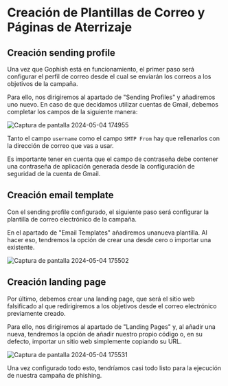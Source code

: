 # Creación de Plantillas de Correo y Páginas de Aterrizaje

## Creación sending profile
Una vez que Gophish está en funcionamiento, el primer paso será configurar el perfil de correo desde el cual se enviarán los correos a los objetivos de la campaña. 

Para ello, nos dirigiremos al apartado de "Sending Profiles" y añadiremos uno nuevo. En caso de que decidamos utilizar cuentas de Gmail, debemos completar los campos de la siguiente manera:

![Captura de pantalla 2024-05-04 174955](https://github.com/CBonastre/0-click/assets/151465796/0ced2f7d-2179-455c-ba68-73b1151e072e)

Tanto el campo `username` como el campo `SMTP From` hay que rellenarlos con la dirección de correo que vas a usar.

Es importante tener en cuenta que el campo de contraseña debe contener una contraseña de aplicación generada desde la configuración de seguridad de la cuenta de Gmail.

## Creación email template

Con el sending profile configurado, el siguiente paso será configurar la plantilla de correo electrónico de la campaña. 

En el apartado de "Email Templates" añadiremos unanueva plantilla. Al hacer eso, tendremos la opción de crear una desde cero o importar una existente.

![Captura de pantalla 2024-05-04 175502](https://github.com/CBonastre/0-click/assets/151465796/eef31b33-3c29-4d53-9b91-47be0e16129b)

## Creación landing page

Por último, debemos crear una landing page, que será el sitio web falsificado al que redirigiremos a los objetivos desde el correo electrónico previamente creado. 

Para ello, nos dirigiremos al apartado de "Landing Pages" y, al añadir una nueva, tendremos la opción de añadir nuestro propio código o, en su defecto, importar un sitio web simplemente copiando su URL.

![Captura de pantalla 2024-05-04 175531](https://github.com/CBonastre/0-click/assets/151465796/6947fac6-3f04-48ed-af09-2a32766eaf13)

Una vez configurado todo esto, tendríamos casi todo listo para la ejecución de nuestra campaña de phishing.

